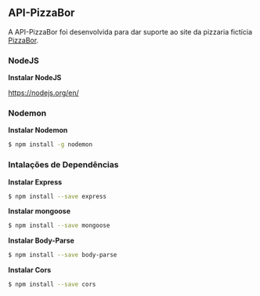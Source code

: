 ## API-PizzaBor
A API-PizzaBor foi desenvolvida para dar suporte ao site da pizzaria fictícia [PizzaBor](https://diegoftozetto.github.io/web-pizzabor/).

### NodeJS

**Instalar NodeJS**

https://nodejs.org/en/

### Nodemon

**Instalar Nodemon**
```sh
$ npm install -g nodemon
```
### Intalações de Dependências

**Instalar Express**
```sh
$ npm install --save express
```

**Instalar mongoose**
```sh
$ npm install --save mongoose
```

**Instalar Body-Parse**
```sh
$ npm install --save body-parse
```
**Instalar Cors**
```sh
$ npm install --save cors
```
